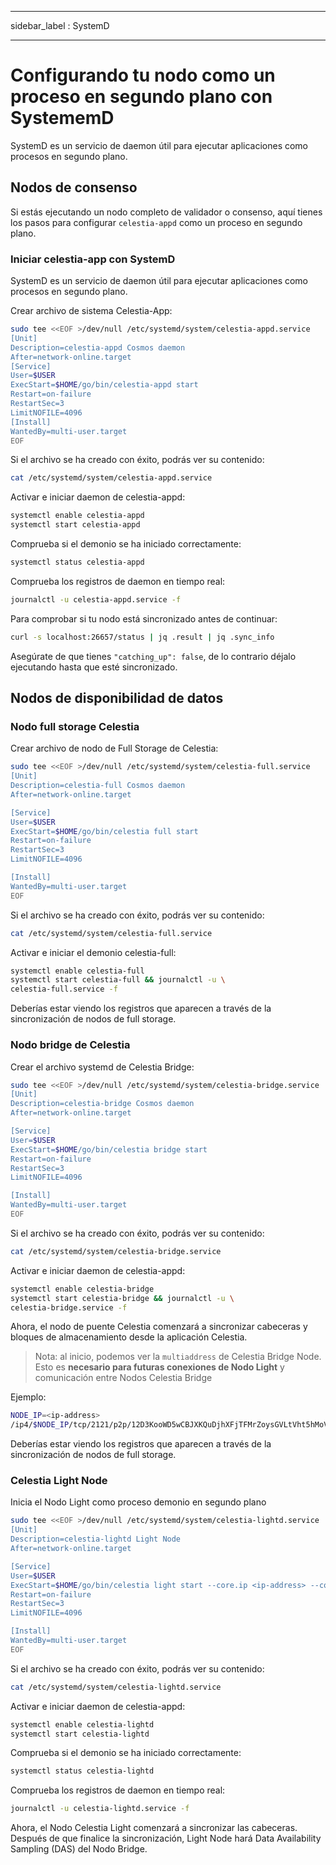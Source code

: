 - - -
sidebar_label : SystemD
- - -

# Configurando tu nodo como un proceso en segundo plano con SystememD

SystemD es un servicio de daemon útil para ejecutar aplicaciones como procesos en segundo plano.

## Nodos de consenso

Si estás ejecutando un nodo completo de validador o consenso, aquí tienes los pasos para configurar `celestia-appd` como un proceso en segundo plano.

### Iniciar celestia-app con SystemD

SystemD es un servicio de daemon útil para ejecutar aplicaciones como procesos en segundo plano.

Crear archivo de sistema Celestia-App:

```sh
sudo tee <<EOF >/dev/null /etc/systemd/system/celestia-appd.service
[Unit]
Description=celestia-appd Cosmos daemon
After=network-online.target
[Service]
User=$USER
ExecStart=$HOME/go/bin/celestia-appd start
Restart=on-failure
RestartSec=3
LimitNOFILE=4096
[Install]
WantedBy=multi-user.target
EOF
```

Si el archivo se ha creado con éxito, podrás ver su contenido:

```sh
cat /etc/systemd/system/celestia-appd.service
```

Activar e iniciar daemon de celestia-appd:

```sh
systemctl enable celestia-appd
systemctl start celestia-appd
```

Comprueba si el demonio se ha iniciado correctamente:

```sh
systemctl status celestia-appd
```

Comprueba los registros de daemon en tiempo real:

```sh
journalctl -u celestia-appd.service -f
```

Para comprobar si tu nodo está sincronizado antes de continuar:

```sh
curl -s localhost:26657/status | jq .result | jq .sync_info
```

Asegúrate de que tienes `"catching_up": false`, de lo contrario déjalo ejecutando hasta que esté sincronizado.

## Nodos de disponibilidad de datos

### Nodo full storage Celestia

Crear archivo de nodo de Full Storage de Celestia:

```sh
sudo tee <<EOF >/dev/null /etc/systemd/system/celestia-full.service
[Unit]
Description=celestia-full Cosmos daemon
After=network-online.target

[Service]
User=$USER
ExecStart=$HOME/go/bin/celestia full start
Restart=on-failure
RestartSec=3
LimitNOFILE=4096

[Install]
WantedBy=multi-user.target
EOF
```

Si el archivo se ha creado con éxito, podrás ver su contenido:

```sh
cat /etc/systemd/system/celestia-full.service
```

Activar e iniciar el demonio celestia-full:

```sh
systemctl enable celestia-full
systemctl start celestia-full && journalctl -u \
celestia-full.service -f
```

Deberías estar viendo los registros que aparecen a través de la sincronización de nodos de full storage.

### Nodo bridge de Celestia

Crear el archivo systemd de Celestia Bridge:

```sh
sudo tee <<EOF >/dev/null /etc/systemd/system/celestia-bridge.service
[Unit]
Description=celestia-bridge Cosmos daemon
After=network-online.target

[Service]
User=$USER
ExecStart=$HOME/go/bin/celestia bridge start
Restart=on-failure
RestartSec=3
LimitNOFILE=4096

[Install]
WantedBy=multi-user.target
EOF
```

Si el archivo se ha creado con éxito, podrás ver su contenido:

```sh
cat /etc/systemd/system/celestia-bridge.service
```

Activar e iniciar daemon de celestia-appd:

```sh
systemctl enable celestia-bridge
systemctl start celestia-bridge && journalctl -u \
celestia-bridge.service -f
```

Ahora, el nodo de puente Celestia comenzará a sincronizar cabeceras y bloques de almacenamiento desde la aplicación Celestia.

> Nota: al inicio, podemos ver la `multiaddress` de Celestia Bridge Node. Esto es **necesario para futuras conexiones de Nodo Light** y comunicación entre Nodos Celestia Bridge

Ejemplo:

```sh
NODE_IP=<ip-address>
/ip4/$NODE_IP/tcp/2121/p2p/12D3KooWD5wCBJXKQuDjhXFjTFMrZoysGVLtVht5hMoVbSLCbV22
```

Deberías estar viendo los registros que aparecen a través de la sincronización de nodos de full storage.

### Celestia Light Node

Inicia el Nodo Light como proceso demonio en segundo plano

<!-- markdownlint-disable MD013 -->
```sh
sudo tee <<EOF >/dev/null /etc/systemd/system/celestia-lightd.service
[Unit]
Description=celestia-lightd Light Node
After=network-online.target

[Service]
User=$USER
ExecStart=$HOME/go/bin/celestia light start --core.ip <ip-address> --core.grpc.port <port>
Restart=on-failure
RestartSec=3
LimitNOFILE=4096

[Install]
WantedBy=multi-user.target
EOF
```
<!-- markdownlint-enable MD013 -->

Si el archivo se ha creado con éxito, podrás ver su contenido:

```sh
cat /etc/systemd/system/celestia-lightd.service
```

Activar e iniciar daemon de celestia-appd:

```sh
systemctl enable celestia-lightd
systemctl start celestia-lightd
```

Comprueba si el demonio se ha iniciado correctamente:

```sh
systemctl status celestia-lightd
```

Comprueba los registros de daemon en tiempo real:

```sh
journalctl -u celestia-lightd.service -f
```

Ahora, el Nodo Celestia Light comenzará a sincronizar las cabeceras. Después de que finalice la sincronización, Light Node hará Data Availability Sampling (DAS) del Nodo Bridge.

